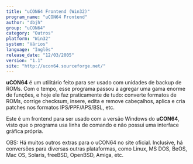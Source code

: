 ```yaml
---
title: "uCON64 Frontend (Win32)"
program_name: "uCON64 Frontend"
author: "dbjh"
group: "uCON64"
category: "Outros"
platform: "Win32"
system: "Vários"
language: "Inglês"
release_date: "12/03/2005"
version: "1.1"
site: "http://ucon64.sourceforge.net/"
---
```

<b>uCON64</b> é um utilitário feito para ser usado com unidades de backup de ROMs. Com o tempo, esse programa passou a agregar uma gama enorme de funções, e hoje ele faz praticamente de tudo: converte formatos de ROMs, corrige checksum, insere, edita e remove cabeçalhos, aplica e cria patches nos formatos IPS/PPF/APS/BSL, etc.

Este é um frontend para ser usado com a versão Windows do <b>uCON64</b>, visto que o programa usa linha de comando e não possui uma interface gráfica própria.

OBS: Há muitos outros extras para o uCON64 no site oficial. Inclusive, há conversões para diversas outras plataformas, como Linux, MS DOS, BeOS, Mac OS, Solaris, freeBSD, OpenBSD, Amiga, etc.
